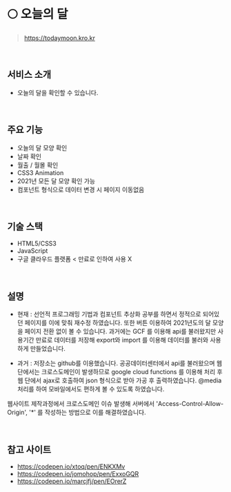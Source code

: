 # 🌕 오늘의 달
>  https://todaymoon.kro.kr

<br />

## 서비스 소개
- 오늘의 달을 확인할 수 있습니다.

<br />

## 주요 기능
- 오늘의 달 모양 확인
- 날짜 확인
- 월출 / 월몰 확인
- CSS3 Animation
- 2021년 모든 달 모양 확인 가능
- 컴포넌트 형식으로 데이터 변경 시 페이지 이동없음

<br />

## 기술 스택
- HTML5/CSS3
- JavaScript
- 구글 클라우드 플랫폼 < 만료로 인하여 사용 X

<br />

## 설명
- 현재 : 
선언적 프로그래밍 기법과 컴포넌트 추상화 공부를 하면서 정적으로 되어있던 페이지를 이에 맞춰 재수정 하였습니다. 또한 버튼 이용하여 2021년도의 달 모양을 페이지 전환 없이 볼 수 있습니다.
과거에는 GCF 를 이용해 api를 불러왔지만 사용기간 만료로 데이터를 저장해 export와 import 를 이용해 데이터를 불러와 사용하게 만들었습니다.

- 과거 : 
저장소는 github를 이용했습니다. 공공데이터센터에서 api를 불러왔으며
웹 단에서는 크로스도메인이 발생하므로 google cloud functions 를 이용해 처리 후 웹 단에서 ajax로 호출하여 json 형식으로 받아 가공 후 출력하였습니다.
@media 처리를 하여 모바일에서도 편하게 볼 수 있도록 하였습니다.

웹사이트 제작과정에서 크로스도메인 이슈 발생해 서버에서 'Access-Control-Allow-Origin', '*' 를 작성하는 방법으로 이를 해결하였습니다.

<br />

## 참고 사이트
- https://codepen.io/xtoq/pen/ENKXMv
- https://codepen.io/jomohop/pen/ExxoGQR
- https://codepen.io/marcjfj/pen/EOrerZ
